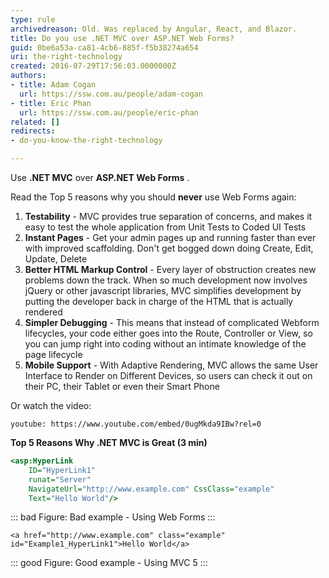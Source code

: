 ```yaml
---
type: rule
archivedreason: Old. Was replaced by Angular, React, and Blazor.
title: Do you use .NET MVC over ASP.NET Web Forms?
guid: 0be6a53a-ca81-4cb6-885f-f5b38274a654
uri: the-right-technology
created: 2016-07-29T17:56:03.0000000Z
authors:
- title: Adam Cogan
  url: https://ssw.com.au/people/adam-cogan
- title: Eric Phan
  url: https://ssw.com.au/people/eric-phan
related: []
redirects:
- do-you-know-the-right-technology

---
```


Use  **.NET MVC** over **ASP.NET Web Forms** .

Read the Top 5 reasons why you should **never** use Web Forms again:

<!--endintro-->

1. **Testability** - MVC provides true separation of concerns, and makes it easy to test the whole application from Unit Tests to Coded UI Tests
2. **Instant Pages** - Get your admin pages up and running faster than ever with improved scaffolding. Don't get bogged down doing Create, Edit, Update, Delete
3. **Better HTML Markup Control** - Every layer of obstruction creates new problems down the track. When so much development now involves jQuery or other javascript libraries, MVC simplifies development by putting the developer back in charge of the HTML that is actually rendered
4. **Simpler Debugging** - This means that instead of complicated Webform lifecycles, your code either goes into the Route, Controller or View, so you can jump right into coding without an intimate knowledge of the page lifecycle
5. **Mobile Support** - With Adaptive Rendering, MVC allows the same User Interface to Render on Different Devices, so users can check it out on their PC, their Tablet or even their Smart Phone

Or watch the video:

`youtube: https://www.youtube.com/embed/0ugMkda9IBw?rel=0`

**Top 5 Reasons Why .NET MVC is Great (3 min)**

``` asp
<asp:HyperLink
    ID="HyperLink1"
    runat="Server"
    NavigateUrl="http://www.example.com" CssClass="example"
    Text="Hello World"/>
```
::: bad
Figure: Bad example - Using Web Forms
:::

``` dotnet
<a href="http://www.example.com" class="example" id="Example1_HyperLink1">Hello World</a>
```
::: good
Figure: Good example - Using MVC 5
:::
